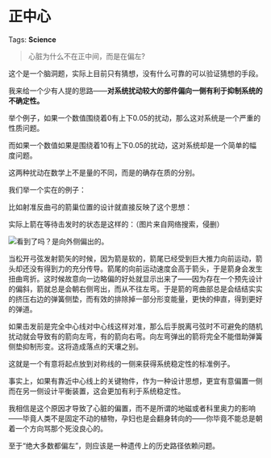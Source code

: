 # 正中心

Tags: **Science**

> 心脏为什么不在正中间，而是在偏左?



这个是一个脑洞题，实际上目前只有猜想，没有什么可靠的可以验证猜想的手段。

我来给一个少有人提的思路——**对系统扰动较大的部件偏向一侧有利于抑制系统的不确定性。**

举个例子，如果一个数值围绕着0有上下0.05的扰动，那么这对系统是一个严重的性质问题。

而如果一个数值如果是围绕着10有上下0.05的扰动，这对系统却是一个简单的幅度问题。

这两种扰动在数学上不是量的不同，而是的确存在质的分别。

我们举一个实在的例子：

比如射准反曲弓的箭巢位置的设计就直接反映了这个思想：

实际上箭在等待击发时的状态是这样的：（图片来自网络搜索，侵删）

![](https://pica.zhimg.com/50/v2-8bc864d4c94c1baff62de3734cd970e5_720w.jpg?source=2c26e567)看到了吗？是向外侧偏出的。

当松开弓弦发射箭矢的时候，因为箭是软的，箭尾已经受到巨大推力向前运动，箭头却还没有得到力的充分传导。箭尾的向前运动速度会高于箭头，于是箭身会发生扭曲弯折。这时候故意向一边略偏的好处就显示出来了——因为存在一个预先设计的偏斜，箭就总是会朝右侧弯出，而从不往左弯。于是箭的弯曲部总是会结结实实的挤压右边的弹簧侧垫，而有效的排除掉一部分形变能量，更快的伸直，得到更好的弹道。

如果击发前是完全中心线对中心线这样对准，那么后手脱离弓弦时不可避免的随机扰动就会导致有的箭向左弯，有的箭向右弯。向左弯弹出的箭将完全不能借助弹簧侧垫抑制形变。这将造成落点的天壤之别。

这就是一个有意将起点放到对称线的一侧来获得系统稳定性的标准例子。

事实上，如果有靠近中心线上的关键物件，作为一种设计思想，更宜有意偏置一侧而在另一侧设计平衡装置，这会更加有利于系统稳定性。

我相信是这个原因才导致了心脏的偏置，而不是所谓的地磁或者科里奥力的影响——毕竟人类不是固定不动的植物，孕妇也是会翻身转向的——你毕竟不能总是朝着一个方向骂那个死没良心的。

至于“绝大多数都偏左”，则应该是一种遗传上的历史路径依赖问题。



